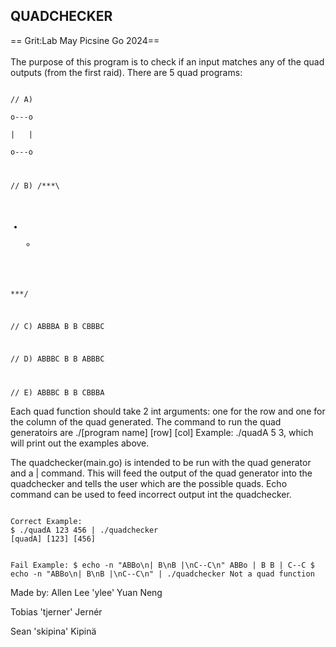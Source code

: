 ## QUADCHECKER ##
== Grit:Lab May Picsine Go 2024==<br />
<br />
The purpose of this program is to check if an input matches any of the quad outputs (from the first raid).
There are 5 quad programs:<br />

<code>
// A)<br />
o---o<br />
|   |<br />
o---o<br />

// B)
/***\
*   *
\***/

// C)
ABBBA
B   B
CBBBC

// D)
ABBBC
B   B
ABBBC

// E)
ABBBC
B   B
CBBBA
</code>

Each quad function should take 2 int arguments: one for the row and one for the column of the quad generated.
The command to run the quad generatoirs are ./[program name] [row] [col]
Example: ./quadA 5 3, which will print out the examples above.<br>


The quadchecker(main.go) is intended to be run with the quad generator and a | command. This will feed the output of the quad generator into the quadchecker and tells the user which are the possible quads. Echo command can be used to feed incorrect output int the quadchecker.<br>


<code>
Correct Example:
$ ./quadA 123 456 | ./quadchecker 
[quadA] [123] [456]

Fail Example:
$ echo -n "ABBo\n|  B\nB  |\nC--C\n"
ABBo
|  B
B  |
C--C
$ echo -n "ABBo\n|  B\nB  |\nC--C\n" | ./quadchecker
Not a quad function
</code>

Made by:
Allen Lee 'ylee' Yuan Neng<br>

Tobias 'tjerner' Jernér<br>

Sean 'skipina' Kipinä


